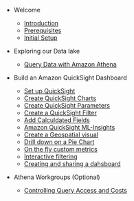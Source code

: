 - Welcome

  - [Introduction](1-welcome/1-introduction.md)
  - [Prerequisites](1-welcome/2-prerequisites.md)
  - [Initial Setup](1-welcome/3-initial-setup.md)

- Exploring our Data lake

  - [Query Data with Amazon Athena](2-athena/1-query-data.md)
  
- Build an Amazon QuickSight Dashboard

  - [Set up QuickSight](3-quicksight/1-setup.md)
  - [Create QuickSight Charts](3-quicksight/2-create-charts.md)
  - [Create QuickSight Parameters](3-quicksight/3-create-paremeters.md)
  - [Create a QuickSight Filter](3-quicksight/4-create-filter.md)
  - [Add Calculdated Fields](3-quicksight/5-add-calculated-fields.md)
  - [Amazon QuickSight ML-Insights](3-quicksight/6-ml-insights.md)
  - [Create a Geospatial visual](3-quicksight/7-create-geospatial-visual.md)
  - [Drill down on a Pie Chart](3-quicksight/8-drill-down-pi-chart.md)
  - [On the fly custom metrics](3-quicksight/9-on-the-fly-custom-metrics.md)
  - [Interactive filtering](3-quicksight/10-interfactive-filtering.md)
  - [Creating and sharing a dahsboard](3-quicksight/11-sharing-dashboard.md)

- Athena Workgroups (Optional)

  - [Controlling Query Access and Costs](4-bonus/1-athena-workgroups.md)